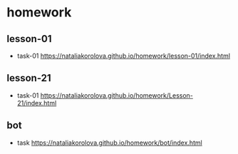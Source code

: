 # homework
## lesson-01
* task-01
https://nataliakorolova.github.io/homework/lesson-01/index.html

## lesson-21
* task-01
https://nataliakorolova.github.io/homework/Lesson-21/index.html

## bot
* task
https://nataliakorolova.github.io/homework/bot/index.html
